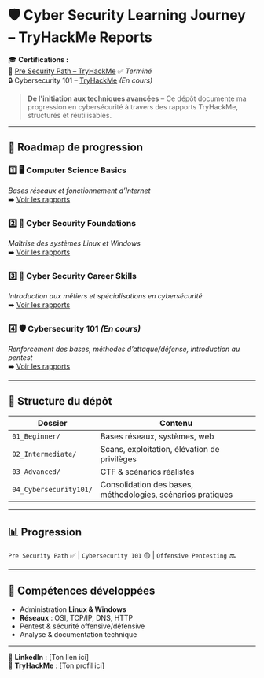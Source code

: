 # 🛡️ Cyber Security Learning Journey – TryHackMe Reports

🎓 **Certifications :**  
🏅 [Pre Security Path – TryHackMe](THM-7Z2MQXNRFS.pdf) ✅ *Terminé*  
🔒 Cybersecurity 101 – [TryHackMe](https://tryhackme.com/) *(En cours)*  

> **De l'initiation aux techniques avancées** – Ce dépôt documente ma progression en cybersécurité à travers des rapports TryHackMe, structurés et réutilisables.

---

## 📍 Roadmap de progression

### 1️⃣ 🖥️ **Computer Science Basics**  
*Bases réseaux et fonctionnement d’Internet*  
➡️ [Voir les rapports](01_Beginner/README.md)

### 2️⃣ 🔐 **Cyber Security Foundations**  
*Maîtrise des systèmes Linux et Windows*  
➡️ [Voir les rapports](01_Beginner/README.md)

### 3️⃣ 🎯 **Cyber Security Career Skills**  
*Introduction aux métiers et spécialisations en cybersécurité*  
➡️ [Voir les rapports](01_Beginner/README.md)

### 4️⃣ 🛡️ **Cybersecurity 101** *(En cours)*  
*Renforcement des bases, méthodes d’attaque/défense, introduction au pentest*  
➡️ [Voir les rapports](04_Cybersecurity101/README.md)

---

## 📂 Structure du dépôt
| Dossier | Contenu |
|---------|---------|
| `01_Beginner/` | Bases réseaux, systèmes, web |
| `02_Intermediate/` | Scans, exploitation, élévation de privilèges |
| `03_Advanced/` | CTF & scénarios réalistes |
| `04_Cybersecurity101/` | Consolidation des bases, méthodologies, scénarios pratiques |

---

## 📊 Progression
`Pre Security Path` ✅ | `Cybersecurity 101` 🟡 | `Offensive Pentesting` 🔜

---

## 🧰 Compétences développées
- Administration **Linux & Windows**
- **Réseaux** : OSI, TCP/IP, DNS, HTTP
- Pentest & sécurité offensive/défensive
- Analyse & documentation technique

---

💼 **LinkedIn** : [Ton lien ici]  
🔗 **TryHackMe** : [Ton profil ici]
